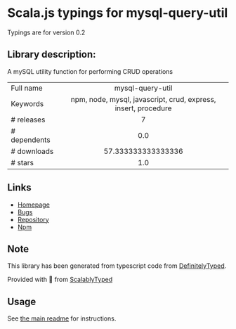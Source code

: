 
# Scala.js typings for mysql-query-util

Typings are for version 0.2

## Library description:
A mySQL utility function for performing CRUD operations

|                    |                 |
| ------------------ | :-------------: |
| Full name          | mysql-query-util |
| Keywords           | npm, node, mysql, javascript, crud, express, insert, procedure |
| # releases         | 7 |
| # dependents       | 0.0 |
| # downloads        | 57.333333333333336 |
| # stars            | 1.0 |

## Links
- [Homepage](https://github.com/uchennaemeruche/mysql-util#readme)
- [Bugs](https://github.com/uchennaemeruche/mysql-util/issues)
- [Repository](https://github.com/uchennaemeruche/mysql-util)
- [Npm](https://www.npmjs.com/package/mysql-query-util)
    


## Note
This library has been generated from typescript code from [DefinitelyTyped](https://definitelytyped.org).

Provided with :purple_heart: from [ScalablyTyped](https://github.com/oyvindberg/ScalablyTyped)

## Usage
See [the main readme](../../readme.md) for instructions.


